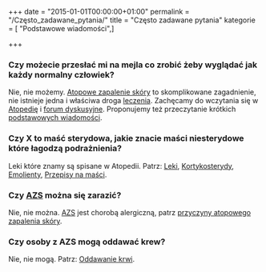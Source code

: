 +++
date = "2015-01-01T00:00:00+01:00"
permalink = "/Często_zadawane_pytania/"
title = "Często zadawane pytania"
kategorie = [ "Podstawowe wiadomości",]

+++

### Czy możecie przesłać mi na mejla co zrobić żeby wyglądać jak każdy normalny człowiek?

Nie, nie możemy. [Atopowe zapalenie skóry](/atopedia/Atopowe_zapalenie_skóry "wikilink") to skomplikowane zagadnienie, nie istnieje jedna i właściwa droga [leczenia](/atopedia/leczenie "wikilink"). Zachęcamy do wczytania się w [Atopedię](/atopedia/Strona_główna "wikilink") i [forum dyskusyjne](/atopedia/forum_dyskusyjne "wikilink"). Proponujemy też przeczytanie krótkich [podstawowych wiadomości](/atopedia/podstawowe_wiadomości "wikilink").

### Czy X to maść sterydowa, jakie znacie maści niesterydowe które łagodzą podrażnienia?

Leki które znamy są spisane w Atopedii. Patrz: [Leki](/atopedia/Leki "wikilink"), [Kortykosterydy](/atopedia/Kortykosterydy "wikilink"), [Emolienty](/atopedia/Emolienty "wikilink"), [Przepisy na maści](/atopedia/Przepisy_na_maści "wikilink").

### Czy [AZS](/atopedia/AZS "wikilink") można się zarazić?

Nie, nie można. [AZS](/atopedia/AZS "wikilink") jest chorobą alergiczną, patrz [przyczyny atopowego zapalenia skóry](/atopedia/przyczyny_atopowego_zapalenia_skóry "wikilink").

### Czy osoby z AZS mogą oddawać krew?

Nie, nie mogą. Patrz: [Oddawanie krwi](/atopedia/Oddawanie_krwi "wikilink").
